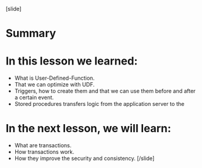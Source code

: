 [slide]
# Summary

# In this lesson we learned:

- What is User-Defined-Function.
- That we can optimize with UDF.
- Triggers, how to create them and that we can use them before and after a certain event.
- Stored procedures transfers logic from the application server to the 

# In the next lesson, we will learn:

- What are transactions.
- How transactions work.
- How they improve the security and consistency.
[/slide]